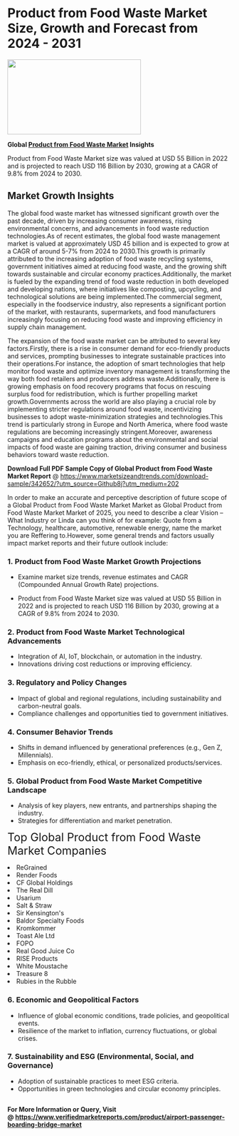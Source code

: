 <H1>Product from Food Waste Market Size, Growth and Forecast from 2024 - 2031</H1><img class="aligncenter size-medium wp-image-584254" src="https://thirdeyenews.in/wp-content/uploads/2024/09/Global-Market-Research-300x168.jpeg" alt="" width="300" height="168" /><p><strong>Global&nbsp;<a href="https://www.marketsizeandtrends.com/download-sample/342652/?utm_source=Github8j?utm_medium=202">Product from Food Waste Market</a> Insights</strong></p><p>Product from Food Waste Market size was valued at USD 55 Billion in 2022 and is projected to reach USD 116 Billion by 2030, growing at a CAGR of 9.8% from 2024 to 2030.</p><p><h2>Market Growth Insights</h2> <p>The global food waste market has witnessed significant growth over the past decade, driven by increasing consumer awareness, rising environmental concerns, and advancements in food waste reduction technologies.As of recent estimates, the global food waste management market is valued at approximately USD 45 billion and is expected to grow at a CAGR of around 5-7% from 2024 to 2030.This growth is primarily attributed to the increasing adoption of food waste recycling systems, government initiatives aimed at reducing food waste, and the growing shift towards sustainable and circular economy practices.Additionally, the market is fueled by the expanding trend of food waste reduction in both developed and developing nations, where initiatives like composting, upcycling, and technological solutions are being implemented.The commercial segment, especially in the foodservice industry, also represents a significant portion of the market, with restaurants, supermarkets, and food manufacturers increasingly focusing on reducing food waste and improving efficiency in supply chain management.</p> <p>The expansion of the food waste market can be attributed to several key factors.Firstly, there is a rise in consumer demand for eco-friendly products and services, prompting businesses to integrate sustainable practices into their operations.For instance, the adoption of smart technologies that help monitor food waste and optimize inventory management is transforming the way both food retailers and producers address waste.Additionally, there is growing emphasis on food recovery programs that focus on rescuing surplus food for redistribution, which is further propelling market growth.Governments across the world are also playing a crucial role by implementing stricter regulations around food waste, incentivizing businesses to adopt waste-minimization strategies and technologies.This trend is particularly strong in Europe and North America, where food waste regulations are becoming increasingly stringent.Moreover, awareness campaigns and education programs about the environmental and social impacts of food waste are gaining traction, driving consumer and business behaviors toward waste reduction.<p><span class=""><strong>Download Full PDF Sample Copy of Global Product from Food Waste Market Report</strong> @ <a href="https://www.marketsizeandtrends.com/download-sample/342652/?utm_source=Github8j?utm_medium=202" target="_blank">https://www.marketsizeandtrends.com/download-sample/342652/?utm_source=Github8j?utm_medium=202</a></span></p><p>In order to make an accurate and perceptive description of future scope of a Global&nbsp;Product from Food Waste Market Market as Global&nbsp;Product from Food Waste Market Market of 2025, you need to describe a clear Vision &ndash; What Industry or Linda can you think of for example: Quote from a Technology, healthcare, automotive, renewable energy, name the market you are Reffering to.However, some general trends and factors usually impact market reports and their future outlook include:</p><h3>1.&nbsp;<strong>Product from Food Waste Market Growth Projections</strong></h3><ul><li>Examine market size trends, revenue estimates and CAGR (Compounded Annual Growth Rate) projections.</li><li><p>Product from Food Waste Market size was valued at USD 55 Billion in 2022 and is projected to reach USD 116 Billion by 2030, growing at a CAGR of 9.8% from 2024 to 2030.</p></li></ul><h3>2.&nbsp;<strong>Product from Food Waste Market Technological Advancements</strong></h3><ul><li>Integration of AI, IoT, blockchain, or automation in the industry.</li><li>Innovations driving cost reductions or improving efficiency.</li></ul><h3>3.&nbsp;<strong>Regulatory and Policy Changes</strong></h3><ul><li>Impact of global and regional regulations, including sustainability and carbon-neutral goals.</li><li>Compliance challenges and opportunities tied to government initiatives.</li></ul><h3>4.&nbsp;<strong>Consumer Behavior Trends</strong></h3><ul><li>Shifts in demand influenced by generational preferences (e.g., Gen Z, Millennials).</li><li>Emphasis on eco-friendly, ethical, or personalized products/services.</li></ul><h3>5.&nbsp;<strong>Global Product from Food Waste Market Competitive Landscape</strong></h3><ul><li>Analysis of key players, new entrants, and partnerships shaping the industry.</li><li>Strategies for differentiation and market penetration.</li></ul><p data-pm-slice="1 1 []"><span style="color: inherit; font-family: inherit; font-size: 25px;">Top Global Product from Food Waste Market Companies</span></p><div class="" data-test-id=""><p><li>ReGrained</li><li> Render Foods</li><li> CF Global Holdings</li><li> The Real Dill</li><li> Usarium</li><li> Salt & Straw</li><li> Sir Kensington's</li><li> Baldor Specialty Foods</li><li> Kromkommer</li><li> Toast Ale Ltd</li><li> FOPO</li><li> Real Good Juice Co</li><li> RISE Products</li><li> White Moustache</li><li> Treasure 8</li><li> Rubies in the Rubble</li></p></div><h3>6.&nbsp;<strong>Economic and Geopolitical Factors</strong></h3><ul><li>Influence of global economic conditions, trade policies, and geopolitical events.</li><li>Resilience of the market to inflation, currency fluctuations, or global crises.</li></ul><h3>7.&nbsp;<strong>Sustainability and ESG (Environmental, Social, and Governance)</strong></h3><ul><li>Adoption of sustainable practices to meet ESG criteria.</li><li>Opportunities in green technologies and circular economy principles.</li></ul><h2><strong style="font-size: 14px;">For More Information or Query, Visit @&nbsp;</strong><a style="background-color: #ffffff; font-size: 14px;" href="https://www.marketsizeandtrends.com/report/product-from-food-waste-market/" target="_blank">https://www.verifiedmarketreports.com/product/airport-passenger-boarding-bridge-market</a></h2>
